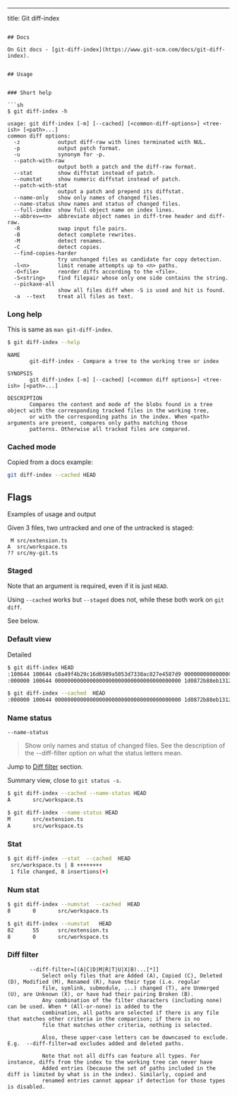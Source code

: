 ---
title: Git diff-index
```

## Docs

On Git docs - [git-diff-index](https://www.git-scm.com/docs/git-diff-index).


## Usage


### Short help

```sh
$ git diff-index -h
```
```
usage: git diff-index [-m] [--cached] [<common-diff-options>] <tree-ish> [<path>...]
common diff options:
  -z            output diff-raw with lines terminated with NUL.
  -p            output patch format.
  -u            synonym for -p.
  --patch-with-raw
                output both a patch and the diff-raw format.
  --stat        show diffstat instead of patch.
  --numstat     show numeric diffstat instead of patch.
  --patch-with-stat
                output a patch and prepend its diffstat.
  --name-only   show only names of changed files.
  --name-status show names and status of changed files.
  --full-index  show full object name on index lines.
  --abbrev=<n>  abbreviate object names in diff-tree header and diff-raw.
  -R            swap input file pairs.
  -B            detect complete rewrites.
  -M            detect renames.
  -C            detect copies.
  --find-copies-harder
                try unchanged files as candidate for copy detection.
  -l<n>         limit rename attempts up to <n> paths.
  -O<file>      reorder diffs according to the <file>.
  -S<string>    find filepair whose only one side contains the string.
  --pickaxe-all
                show all files diff when -S is used and hit is found.
  -a  --text    treat all files as text.
```

### Long help

This is same as `man git-diff-index`.

```sh
$ git diff-index --help
```
```
NAME
       git-diff-index - Compare a tree to the working tree or index

SYNOPSIS
       git diff-index [-m] [--cached] [<common diff options>] <tree-ish> [<path>...]

DESCRIPTION
       Compares the content and mode of the blobs found in a tree object with the corresponding tracked files in the working tree,
       or with the corresponding paths in the index. When <path> arguments are present, compares only paths matching those
       patterns. Otherwise all tracked files are compared.
```


### Cached mode

Copied from a docs example:

```sh
git diff-index --cached HEAD
```


## Flags

Examples of usage and output

Given 3 files, two untracked and one of the untracked is staged:

```
 M src/extension.ts
A  src/workspace.ts
?? src/my-git.ts
```

### Staged

Note that an argument is required, even if it is just `HEAD`.

Using `--cached` works but `--staged` does not, while these both work on `git diff`.

See below.


### Default view

Detailed

```sh
$ git diff-index HEAD
:100644 100644 c8a49f4b29c16d6989a5053d7338ac827e4587d9 0000000000000000000000000000000000000000 M      src/extension.ts
:000000 100644 0000000000000000000000000000000000000000 1d0872b88eb13128aed9c82ab2bc58d312d15802 A      src/workspace.ts
```

```sh
$ git diff-index --cached  HEAD
:000000 100644 0000000000000000000000000000000000000000 1d0872b88eb13128aed9c82ab2bc58d312d15802 A      src/workspace.ts
```

### Name status

`--name-status`

> Show only names and status of changed files. See the description of the --diff-filter option on what the status letters mean.

Jump to [Diff filter](#diff-filter) section.

Summary view, close to `git status -s`.

```sh
$ git diff-index --cached --name-status HEAD
A       src/workspace.ts
```

```sh
$ git diff-index --name-status HEAD
M       src/extension.ts
A       src/workspace.ts
```

### Stat

```sh
$ git diff-index --stat  --cached  HEAD
 src/workspace.ts | 8 ++++++++
 1 file changed, 8 insertions(+)
```

### Num stat

```sh
$ git diff-index --numstat  --cached  HEAD   
8       0       src/workspace.ts
```

```sh
$ git diff-index --numstat   HEAD         
82      55      src/extension.ts
8       0       src/workspace.ts
```

### Diff filter

```
       --diff-filter=[(A|C|D|M|R|T|U|X|B)...[*]]
           Select only files that are Added (A), Copied (C), Deleted (D), Modified (M), Renamed (R), have their type (i.e. regular
           file, symlink, submodule, ...) changed (T), are Unmerged (U), are Unknown (X), or have had their pairing Broken (B).
           Any combination of the filter characters (including none) can be used. When * (All-or-none) is added to the
           combination, all paths are selected if there is any file that matches other criteria in the comparison; if there is no
           file that matches other criteria, nothing is selected.

           Also, these upper-case letters can be downcased to exclude. E.g.  --diff-filter=ad excludes added and deleted paths.

           Note that not all diffs can feature all types. For instance, diffs from the index to the working tree can never have
           Added entries (because the set of paths included in the diff is limited by what is in the index). Similarly, copied and
           renamed entries cannot appear if detection for those types is disabled.
```
